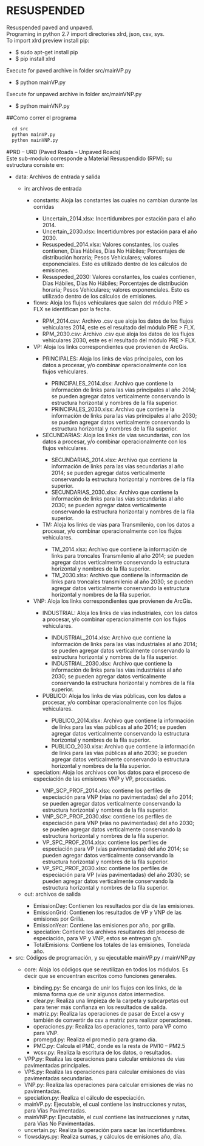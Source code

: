 # RESUSPENDED
Resuspended paved and unpaved. </br>
Programing in python 2.7 import directories xlrd, json, csv, sys. </br>
To import xlrd preview install pip: 
<ul>
<li>$ sudo apt-get install pip 
<li>$ pip install xlrd
</ul>

Execute for paved archive in folder src/mainVP.py 
<ul>
<li>$ python mainVP.py
</ul>

Execute for unpaved archive in folder src/mainVNP.py 
<ul>
<li>$ python mainVNP.py
</ul>


##Como correr el programa

```python
  cd src
  python mainVP.py 
  python mainVNP.py
```

#PRD – URD (Paved Roads – Unpaved Roads)
</br>
Este sub-modulo corresponde a Material Resuspendido (RPM); su estructura consiste en:
<ul>
<li>data: Archivos de entrada y salida</li>
<ul>
<li>in: archivos de entrada</li>
<ul>
<li>constants: Aloja las constantes las cuales no cambian durante las corridas</li>

<ul>
<li>Uncertain_2014.xlsx: Incertidumbres por estación para el año 2014.</li>
<li>Uncertain_2030.xlsx: Incertidumbres por estación para el año 2030.</li>
<li>Resuspeded_2014.xlsx: Valores constantes, los cuales contienen, Días Hábiles, Días No Hábiles; Porcentajes de distribución horaria; Pesos Vehiculares; valores exponenciales. Esto es utilizado dentro de los cálculos de emisiones.</li>
<li>Resuspeded_2030: Valores constantes, los cuales contienen, Días Hábiles, Días No Hábiles; Porcentajes de distribución horaria; Pesos Vehiculares; valores exponenciales. Esto es utilizado dentro de los cálculos de emisiones.</li>
</ul>

<li>flows: Aloja los flujos vehiculares que salen del módulo PRE > FLX se identifican por la fecha.</li>

<ul>
<li>RPM_2014.csv: Archivo .csv que aloja los datos de los flujos vehiculares 2014, este es el resultado del módulo PRE > FLX.</li>
<li>RPM_2030.csv: Archivo .csv que aloja los datos de los flujos vehiculares 2030, este es el resultado del módulo PRE > FLX.</li>
</ul>

<li>VP: Aloja los links correspondientes que provienen de ArcGis.</li>

<ul>
<li>PRINCIPALES: Aloja los links de vías principales, con los datos a procesar, y/o combinar operacionalmente con los flujos vehiculares.</li>
 
  <ul>
      <li>PRINCIPALES_2014.xlsx: Archivo que contiene la información de links para las vías principales al año 2014; se pueden agregar datos verticalmente conservando la estructura horizontal y nombres de la fila superior.</li>
      <li>PRINCIPALES_2030.xlsx: Archivo que contiene la información de links para las vías principales al año 2030; se pueden agregar datos verticalmente conservando la estructura horizontal y nombres de la fila superior.</li>
  </ul>

<li>SECUNDARIAS: Aloja los links de vías secundarias, con los datos a procesar, y/o combinar operacionalmente con los flujos vehiculares. </li>
 
  <ul>
      <li>SECUNDARIAS_2014.xlsx: Archivo que contiene la información de links para las vías secundarias al año 2014; se pueden agregar datos verticalmente conservando la estructura horizontal y nombres de la fila superior.</li>
      <li>SECUNDARIAS_2030.xlsx: Archivo que contiene la información de links para las vías secundarias al año 2030; se pueden agregar datos verticalmente conservando la estructura horizontal y nombres de la fila superior.</li>
  </ul>

<li>TM: Aloja los links de vías para Transmilenio, con los datos a procesar, y/o combinar operacionalmente con los flujos vehiculares. </li>
  
  <ul>
      <li>TM_2014.xlsx: Archivo que contiene la información de links para troncales Transmilenio al año 2014; se pueden agregar datos verticalmente conservando la estructura horizontal y nombres de la fila superior.</li>
      <li>TM_2030.xlsx: Archivo que contiene la información de links para troncales transmilenio al año 2030; se pueden agregar datos verticalmente conservando la estructura horizontal y nombres de la fila superior.</li>
  </ul>
</ul>

<li>VNP: Aloja los links correspondientes que provienen de ArcGis.</li>

<ul>
<li>INDUSTRIAL: Aloja los links de vías industriales, con los datos a procesar, y/o combinar operacionalmente con los flujos vehiculares.</li>
  
  <ul>
      <li>INDUSTRIAL_2014.xlsx: Archivo que contiene la información de links para las vías industriales al año 2014; se pueden agregar datos verticalmente conservando la estructura horizontal y nombres de la fila superior.</li>
      <li>INDUSTRIAL_2030.xlsx: Archivo que contiene la información de links para las vías industriales al año 2030; se pueden agregar datos verticalmente conservando la estructura horizontal y nombres de la fila superior.</li>
  </ul>

<li>PUBLICO: Aloja los links de vías públicas, con los datos a procesar, y/o combinar operacionalmente con los flujos vehiculares. </li>
  
  <ul>
      <li> PUBLICO_2014.xlsx: Archivo que contiene la información de links para las vías públicas al año 2014; se pueden agregar datos verticalmente conservando la estructura horizontal y nombres de la fila superior.</li>
      <li>PUBLICO_2030.xlsx: Archivo que contiene la información de links para las vías públicas al año 2030; se pueden agregar datos verticalmente conservando la estructura horizontal y nombres de la fila superior.</li>
  </ul>
</ul>  

<li>speciation: Aloja los archivos con los datos para el proceso de especiación de las emisiones VNP y VP, procesadas.</li>

<ul>
<li>VNP_SCP_PROF_2014.xlsx: contiene los perfiles de especiación para VNP (vías no pavimentadas) del año 2014; se pueden agregar datos verticalmente conservando la estructura horizontal y nombres de la fila superior.</li>
<li>VNP_SCP_PROF_2030.xlsx: contiene los perfiles de especiación para VNP (vías no pavimentadas) del año 2030; se pueden agregar datos verticalmente conservando la estructura horizontal y nombres de la fila superior.</li>
<li>VP_SPC_PROF_2014.xlsx: contiene los perfiles de especiación para VP (vías pavimentadas) del año 2014; se pueden agregar datos verticalmente conservando la estructura horizontal y nombres de la fila superior.</li>
<li>VP_SPC_PROF_2030.xlsx: contiene los perfiles de especiación para VP (vías pavimentadas) del año 2030; se pueden agregar datos verticalmente conservando la estructura horizontal y nombres de la fila superior.</li>
</ul>
</ul>

<li>out: archivos de salida </li>
<ul>
<li>EmissionDay: Contienen los resultados por día de las emisiones. </li>
<li>EmissionGrid: Contienen los resultados de VP y VNP de las emisiones por Grilla.</li>
<li>EmissionYear: Contiene las emisiones por año, por grilla.</li>
<li>speciation: Contiene los archivos resultantes del proceso de especiación, para VP y VNP, estos se entregan g/s.</li>
<li>TotalEmisions: Contiene los totales de las emisiones, Tonelada año.</li>
</ul>
</ul>

<li>src: Códigos de programación, y su ejecutable mainVP.py / mainVNP.py</li>
<ul>
<li>core: Aloja los códigos que se reutilizan en todos los módulos. Es decir que se encuentran escritos como funciones generales.</li>
<ul>
<li>binding.py: Se encarga de unir los flujos con los links, de la misma forma que de unir algunos datos intermedios.</li>
<li>clear.py: Realiza una limpieza de la carpeta y subcarpetas out para tener más confianza en los resultados de salida.</li>
<li>matriz.py: Realiza las operaciones de pasar de Excel a csv y también de convertir de csv a matriz para realizar operaciones.</li>
<li>operaciones.py: Realiza las operaciones, tanto para VP como para VNP.</li>
<li>promegd.py: Realiza el promedio para gramo día.</li>
<li>PMC.py: Calcula el PMC, donde es la resta de PM10 – PM2.5</li>
<li>wcsv.py: Realiza la escritura de los datos, o resultados.</li>
</ul>

<li>VPP.py: Realiza las operaciones para calcular emisiones de vías pavimentadas principales.</li>
<li>VPS.py: Realiza las operaciones para calcular emisiones de vías pavimentadas secundarias.</li>
<li>VNP.py: Realiza las operaciones para calcular emisiones de vías no pavimentadas.</li>
<li>speciation.py: Realiza el cálculo de especiación.</li>
<li>mainVP.py: Ejecutable, el cual contiene las instrucciones y rutas, para Vías Pavimentadas.</li>
<li>mainVNP.py: Ejecutable, el cual contiene las instrucciones y rutas, para Vías No Pavimentadas.</li>
<li>uncertain.py: Realiza la operación para sacar las incertidumbres.</li>
<li>flowsdays.py: Realiza sumas, y cálculos de emisiones año, día.</li>
</ul>
